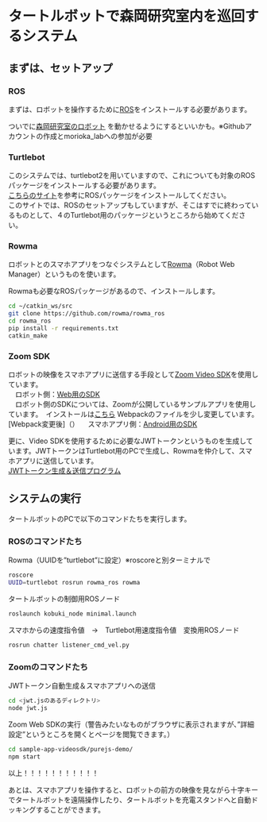 # タートルボットで森岡研究室内を巡回するシステム
## まずは、セットアップ

### ROS
まずは、ロボットを操作するために[ROS](http://wiki.ros.org/ja)をインストールする必要があります。

ついでに[森岡研究室のロボット](https://github.com/morioka-lab/ros-instruction) を動かせるようにするといいかも。※Githubアカウントの作成とmorioka_labへの参加が必要


### Turtlebot
このシステムでは、turtlebot2を用いていますので、これについても対象のROSパッケージをインストールする必要があります。  
[こちらのサイト](https://qiita.com/s_makinaga/items/0547ae13f8f4687538e4)を参考にROSパッケージをインストールしてください。  
このサイトでは、ROSのセットアップもしていますが、そこはすでに終わっているものとして、４のTurtlebot用のパッケージというところから始めてください。

### Rowma
ロボットとのスマホアプリをつなぐシステムとして[Rowma](https://github.com/rowma)（Robot Web Manager）というものを使います。
  
Rowmaも必要なROSパッケージがあるので、インストールします。

```sh
cd ~/catkin_ws/src
git clone https://github.com/rowma/rowma_ros
cd rowma_ros
pip install -r requirements.txt
catkin_make
```
### Zoom SDK
ロボットの映像をスマホアプリに送信する手段として[Zoom Video SDK](https://marketplace.zoom.us/docs/sdk/video/introduction/)を使用しています。  
　ロボット側：[Web用のSDK](https://marketplace.zoom.us/docs/sdk/video/web/)  
 　ロボット側のSDKについては、Zoomが公開しているサンプルアプリを使用しています。　インストールは[こちら](https://github.com/zoom/videosdk-web-sample)
   Webpackのファイルを少し変更しています。[Webpack変更後]（）
　スマホアプリ側：[Android用のSDK](https://marketplace.zoom.us/docs/sdk/video/android/)  

更に、Video SDKを使用するために必要なJWTトークンというものを生成しています。JWTトークンはTurtlebot用のPCで生成し、Rowmaを仲介して、スマホアプリに送信しています。  
[JWTトークン生成＆送信プログラム](https://github.com/morioka-lab/Turtlebot_rowma/blob/main/jwt.js)

## システムの実行
タートルボットのPCで以下のコマンドたちを実行します。

### ROSのコマンドたち
Rowma（UUIDを”turtlebot”に設定）※roscoreと別ターミナルで
```sh
roscore
UUID=turtlebot rosrun rowma_ros rowma
```
タートルボットの制御用ROSノード
```sh
roslaunch kobuki_node minimal.launch
```
スマホからの速度指令値　→　Turtlebot用速度指令値　変換用ROSノード
```sh
rosrun chatter listener_cmd_vel.py
```
### Zoomのコマンドたち
JWTトークン自動生成＆スマホアプリへの送信
```sh
cd <jwt.jsのあるディレクトリ>
node jwt.js
```
Zoom Web SDKの実行（警告みたいなものがブラウザに表示されますが、”詳細設定”というところを開くとページを閲覧できます。）
```sh
cd sample-app-videosdk/purejs-demo/
npm start
```
以上！！！！！！！！！！！

あとは、スマホアプリを操作すると、ロボットの前方の映像を見ながら十字キーでタートルボットを遠隔操作したり、タートルボットを充電スタンドへと自動ドッキングすることができます。

